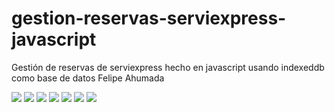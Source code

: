 # gestion-reservas-serviexpress-javascript

Gestión de reservas  de serviexpress hecho en javascript usando indexeddb como base de datos
Felipe Ahumada 




![](fotos/1.jpg)
![](fotos/2.jpg)
![](fotos/3.jpg)
![](fotos/4.jpg)
![](fotos/5.jpg)
![](fotos/6.jpg)
![](fotos/7.jpg)

